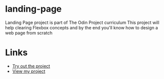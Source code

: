 # landing-page

Landing Page project is part of The Odin Project curriculum
This project will help clearing Flexbox concepts and by the end you'll know how to design a web page from scratch

# Links
<ul>
<li><a href="https://www.theodinproject.com/lessons/foundations-landing-page" target="_blank">Try out the project</a></li>
<li><a href="https://uzairkhan-27.github.io/landing-page/" target="_blank">View my project</a></li>
</ul>